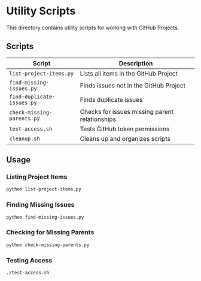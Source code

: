 # Utility Scripts

This directory contains utility scripts for working with GitHub Projects.

## Scripts

| Script | Description |
|--------|-------------|
| `list-project-items.py` | Lists all items in the GitHub Project |
| `find-missing-issues.py` | Finds issues not in the GitHub Project |
| `find-duplicate-issues.py` | Finds duplicate issues |
| `check-missing-parents.py` | Checks for issues missing parent relationships |
| `test-access.sh` | Tests GitHub token permissions |
| `cleanup.sh` | Cleans up and organizes scripts |

## Usage

### Listing Project Items

```bash
python list-project-items.py
```

### Finding Missing Issues

```bash
python find-missing-issues.py
```

### Checking for Missing Parents

```bash
python check-missing-parents.py
```

### Testing Access

```bash
./test-access.sh
```
